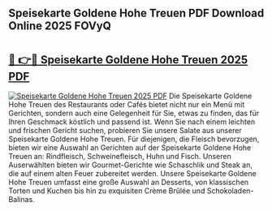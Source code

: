 ## Speisekarte Goldene Hohe Treuen PDF Download Online 2025 FOVyQ

# <h2><a href="http://gc61li2.nevu.top/?p=Speisekarte+Goldene+Hohe+Treuen">🔗 👉🔴 Speisekarte Goldene Hohe Treuen 2025 PDF</a></h2>

[![Speisekarte Goldene Hohe Treuen 2025 PDF](https://i.imgur.com/dBaPXMq.png)](http://gc61li2.nevu.top/?p=Speisekarte+Goldene+Hohe+Treuen)
Die Speisekarte Goldene Hohe Treuen des Restaurants oder Cafés bietet nicht nur ein Menü mit Gerichten, sondern auch eine Gelegenheit für Sie, etwas zu finden, das für Ihren Geschmack köstlich und passend ist. Wenn Sie nach einem leichten und frischen Gericht suchen, probieren Sie unsere Salate aus unserer Speisekarte Goldene Hohe Treuen. Für diejenigen, die Fleisch bevorzugen, bieten wir eine Auswahl an Gerichten auf der Speisekarte Goldene Hohe Treuen an: Rindfleisch, Schweinefleisch, Huhn und Fisch. Unseren Auserwählten bieten wir Gourmet-Gerichte wie Schaschlik und Steak an, die auf einem alten Feuer zubereitet werden. Unsere Speisekarte Goldene Hohe Treuen umfasst eine große Auswahl an Desserts, von klassischen Torten und Kuchen bis hin zu exquisiten Crème Brûlée und Schokoladen-Balinas.
